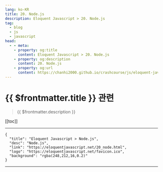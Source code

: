 ```yaml
---
lang: ko-KR
title: 20. Node.js
description: Eloquent Javascript > 20. Node.js
tag: 
  - blog
  - js
  - javascript
head:
  - - meta:
    - property: og:title
      content: Eloquent Javascript > 20. Node.js
    - property: og:description
      content: 20. Node.js
    - property: og:url
      content: https://chanhi2000.github.io/crashcourse/js/eloquent-javascript/20.html
---
```


# {{ $frontmatter.title }} 관련

> {{ $frontmatter.description }}

[[toc]]

---

```component VPCard
{
  "title": "Eloquent Javascript > Node.js",
  "desc": "Node.js",
  "link": "https://eloquentjavascript.net/20_node.html",
  "logo": "https://eloquentjavascript.net/favicon.ico",
  "background": "rgba(248,212,16,0.2)"
}
```

---

<TagLinks />